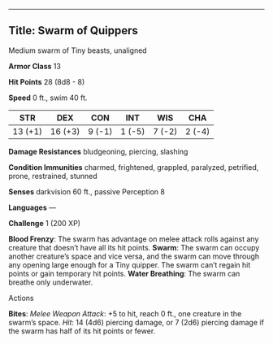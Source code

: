 -------------------------
Title: Swarm of Quippers
-------------------------


Medium swarm of Tiny beasts, unaligned

**Armor Class** 13

**Hit Points** 28 (8d8 - 8)

**Speed** 0 ft., swim 40 ft.

| STR    | DEX     | CON     | INT     | WIS     | CHA
|---------| -------- |--------- |--------- |---------| --------
| 13 (+1)   | 16 (+3)   | 9 (-1)   | 1 (-5)   | 7 (-2)   | 2 (-4)

**Damage Resistances** bludgeoning, piercing, slashing

**Condition Immunities** charmed, frightened, grappled, paralyzed,
petrified, prone, restrained, stunned

**Senses** darkvision 60 ft., passive Perception 8

**Languages** —

**Challenge** 1 (200 XP)


**Blood Frenzy**: The swarm has advantage on melee attack rolls
against any creature that doesn’t have all its hit points.
**Swarm**: The swarm can occupy another creature’s space and vice
versa, and the swarm can move through any opening large enough for a
Tiny quipper. The swarm can’t regain hit points or gain temporary
hit points.
**Water Breathing**: The swarm can breathe only underwater.


Actions

**Bites**: *Melee Weapon Attack*: +5 to hit, reach 0 ft., one
creature in the swarm’s space. *Hit*: 14 (4d6) piercing damage, or
7 (2d6) piercing damage if the swarm has half of its hit points
or fewer.

